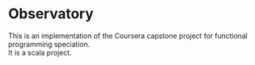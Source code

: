 # Observatory

This is an implementation of the Coursera capstone project for functional programming speciation.  
It is a scala project.
